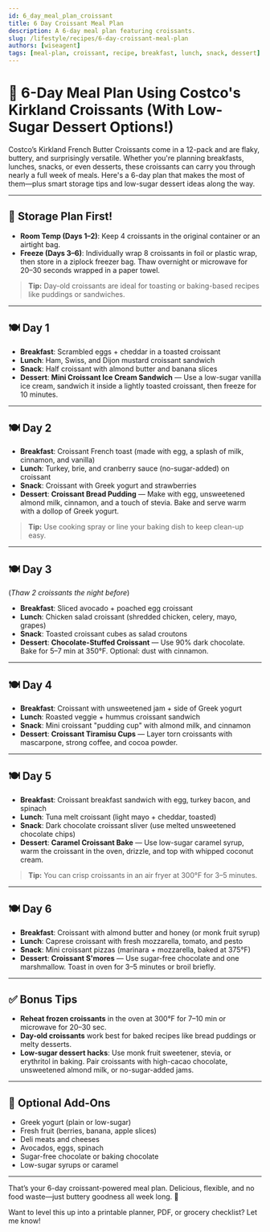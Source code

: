 ```yaml
---
id: 6_day_meal_plan_croissant
title: 6 Day Croissant Meal Plan
description: A 6-day meal plan featuring croissants.
slug: /lifestyle/recipes/6-day-croissant-meal-plan
authors: [wiseagent]
tags: [meal-plan, croissant, recipe, breakfast, lunch, snack, dessert]
---
```


# 🥐 6-Day Meal Plan Using Costco's Kirkland Croissants (With Low-Sugar Dessert Options!)

Costco’s Kirkland French Butter Croissants come in a 12-pack and are flaky, buttery, and surprisingly versatile. Whether you're planning breakfasts, lunches, snacks, or even desserts, these croissants can carry you through nearly a full week of meals. Here's a 6-day plan that makes the most of them—plus smart storage tips and low-sugar dessert ideas along the way.

---

## 🧊 Storage Plan First!

- **Room Temp (Days 1–2)**: Keep 4 croissants in the original container or an airtight bag.
- **Freeze (Days 3–6)**: Individually wrap 8 croissants in foil or plastic wrap, then store in a ziplock freezer bag. Thaw overnight or microwave for 20–30 seconds wrapped in a paper towel.

> **Tip:** Day-old croissants are ideal for toasting or baking-based recipes like puddings or sandwiches.

---

## 🍽️ Day 1

- **Breakfast**: Scrambled eggs + cheddar in a toasted croissant  
- **Lunch**: Ham, Swiss, and Dijon mustard croissant sandwich  
- **Snack**: Half croissant with almond butter and banana slices  
- **Dessert**: **Mini Croissant Ice Cream Sandwich** — Use a low-sugar vanilla ice cream, sandwich it inside a lightly toasted croissant, then freeze for 10 minutes.

---

## 🍽️ Day 2

- **Breakfast**: Croissant French toast (made with egg, a splash of milk, cinnamon, and vanilla)  
- **Lunch**: Turkey, brie, and cranberry sauce (no-sugar-added) on croissant  
- **Snack**: Croissant with Greek yogurt and strawberries  
- **Dessert**: **Croissant Bread Pudding** — Make with egg, unsweetened almond milk, cinnamon, and a touch of stevia. Bake and serve warm with a dollop of Greek yogurt.

> **Tip:** Use cooking spray or line your baking dish to keep clean-up easy.

---

## 🍽️ Day 3

(*Thaw 2 croissants the night before*)

- **Breakfast**: Sliced avocado + poached egg croissant  
- **Lunch**: Chicken salad croissant (shredded chicken, celery, mayo, grapes)  
- **Snack**: Toasted croissant cubes as salad croutons  
- **Dessert**: **Chocolate-Stuffed Croissant** — Use 90% dark chocolate. Bake for 5–7 min at 350°F. Optional: dust with cinnamon.

---

## 🍽️ Day 4

- **Breakfast**: Croissant with unsweetened jam + side of Greek yogurt  
- **Lunch**: Roasted veggie + hummus croissant sandwich  
- **Snack**: Mini croissant "pudding cup" with almond milk, and cinnamon
- **Dessert**: **Croissant Tiramisu Cups** — Layer torn croissants with mascarpone, strong coffee, and cocoa powder. 

---

## 🍽️ Day 5

- **Breakfast**: Croissant breakfast sandwich with egg, turkey bacon, and spinach  
- **Lunch**: Tuna melt croissant (light mayo + cheddar, toasted)  
- **Snack**: Dark chocolate croissant sliver (use melted unsweetened chocolate chips)  
- **Dessert**: **Caramel Croissant Bake** — Use low-sugar caramel syrup, warm the croissant in the oven, drizzle, and top with whipped coconut cream.

> **Tip:** You can crisp croissants in an air fryer at 300°F for 3–5 minutes.

---

## 🍽️ Day 6

- **Breakfast**: Croissant with almond butter and honey (or monk fruit syrup)  
- **Lunch**: Caprese croissant with fresh mozzarella, tomato, and pesto  
- **Snack**: Mini croissant pizzas (marinara + mozzarella, baked at 375°F)  
- **Dessert**: **Croissant S'mores** — Use sugar-free chocolate and one marshmallow. Toast in oven for 3–5 minutes or broil briefly.

---

## ✅ Bonus Tips

- **Reheat frozen croissants** in the oven at 300°F for 7–10 min or microwave for 20–30 sec.
- **Day-old croissants** work best for baked recipes like bread puddings or melty desserts.
- **Low-sugar dessert hacks**: Use monk fruit sweetener, stevia, or erythritol in baking. Pair croissants with high-cacao chocolate, unsweetened almond milk, or no-sugar-added jams.

---

## 🛒 Optional Add-Ons
- Greek yogurt (plain or low-sugar)
- Fresh fruit (berries, banana, apple slices)
- Deli meats and cheeses
- Avocados, eggs, spinach
- Sugar-free chocolate or baking chocolate
- Low-sugar syrups or caramel

---

That’s your 6-day croissant-powered meal plan. Delicious, flexible, and no food waste—just buttery goodness all week long. 🥐

Want to level this up into a printable planner, PDF, or grocery checklist? Let me know!

